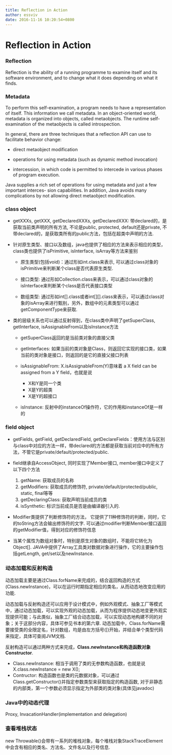 ```yaml
---
title: Reflection in Action
author: essviv
date: 2016-11-16 10:20:54+0800
---
```


# Reflection in Action

### Reflection

Reflection is the ability of a running programme to examine itself and its software environment, and to change what it does depending on what it finds.

### Metadata

To perform this self-examination, a program needs to have a representation of itself. This information we call metadata. In an object-oriented world, metadata is organized into objects, called metaobjects. The runtime self-examination of the metaobjects is called introspection.

In general, there are three techniques that a reflection API can use to facilitate behavior change:

* direct metaobject modification

* operations for using metadata (such as dynamic method invocation)

* intercession, in which code is permitted to intercede in various phases of program execution.

Java supplies a rich set of operations for using metadata and just a few important interces- sion capabilities. In addition, Java avoids many complications by not allowing direct metaobject modification.

### class object

* getXXXs, getXXX, getDeclaredXXXs, getDeclaredXXX: 带declared的，是获取当前类声明的所有方法, 不论是public, protected, default还是private, 不带declared的，是获取类所有的public方法，包括在超类中声明的方法.

* 针对原生类型、接口以及数组，java也提供了相应的方法来表示相应的类型， class类也提供了isPrimitive, isInterface, isArray等方法来鉴别
	
	* 原生类型(包括void)：通过形如int.class来表示, 可以通过class对象的isPrimitive来判断某个class是否代表原生类型.
	
	* 接口类型: 通过形如Collection.class来表示，可以通过class对象的isInterface来判断某个class是否代表接口类型
	
	* 数组类型: 通过形如int[].class或者int[][].class来表示，可以通过class对象的isArray来进行甄别，另外，数组中的元素类型可以通过getComponentType来获取.

* 类的层级关系也可以通过反射得到，在class类中声明了getSuperClass, getInterface, isAssignableFrom以及isInstance方法

	* getSuperClass返回的是当前类对象的直接父类
	
	* getInterfaces: 如果当前的类对象是Class，则返回它实现的接口类，如果当前的类对象是接口，则返回的是它的直接父接口列表
	
	* isAssignableFrom: X.isAssignableFrom(Y)意味着 a X field can be assigned from a Y field，也就是说
		* X和Y是同一个类
		* X是Y的超类
		* X是Y的超接口
		
	* isInstance: 反射中的instanceOf操作符，它的作用和instanceOf是一样的
 
### field object
* getFields, getField, getDeclaredField, getDeclareFields：使用方法与区别与class中对应的方法一样，带declared的方法都是获取当前对应中的所有方法，不管它是private/default/protected/public.

* field继承自AccessObject, 同时实现了Member接口, member接口中定义了以下四个方法
	1. getName: 获取成员的名称
	2. getModifiers: 获取成员的修饰符, private/default/protected/public, static, final等等
	3. getDeclaringClass: 获取声明当前成员的类
	4. isSynthetic: 标识当前成员是否是由编译器引入的.

* Modifier类提供了判断修饰符的方法， 它提供了11种修饰符的判断，同时，它的toString方法会输出修饰符的文字. 可以通过modifier判断Member接口返回的getModifier值，得到对应的修饰符信息

* 当某个属性为数组对象时，特别是原生对象的数组时，不能将它转化为Object[]. JAVA中提供了Array工具类对数据对象进行操作，它的主要操作包括getLength, get/set以及newInstance.
 
### 动态加载和反射构造
动态加载主要是通过Class.forName来完成的，结合返回构造的方式(Class.newInstance)，可以在运行时期指定相应的类名，从而动态地改变应用的功能.

动态加载与反射构造还可以应用于设计模式中，例如外观模式、抽象工厂等模式中，通过动态加载，可以实现外观的动态加载，从而为程序提供动态地变更外观实现提供可能；与此类似，抽象工厂结合动态加载，可以实现动态地构建不同的对象；关于这部分内容，具体可参见书本的第六章.
动态加载中，Class.forName需要接受类的全限定名，针对数组，均是由左方括号([)开始，并结合单个类型代码来指定，具体可查阅JVM文档.

反射构造可以通过两种方式来完成，**Class.newInstance和构造函数对象Constructor**. 
* Class.newInstance: 相当于调用了类的无参数构造函数，也就是说X.class.newInstance = new X();
* Contructor: 构造函数也是类的元数据对象，可以通过Class.getConstructor()并指定参数类型来获取指定的构造函数, 对于非静态的内部类，第一个参数必须显示指定为外部类的类对象(具体见javadoc)
 
### Java中的动态代理
Proxy, InvacationHandler(implementation and delegation)
 
### 查看堆栈状态
new Throwable()会带有一系列的堆栈对象，每个堆栈对象StackTraceElement中会含有相应的类名、方法名、文件名以及行号信息.